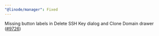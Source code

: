 ```yaml
---
"@linode/manager": Fixed
---
```


Missing button labels in Delete SSH Key dialog and Clone Domain drawer ([#9726](https://github.com/linode/manager/pull/9726))

